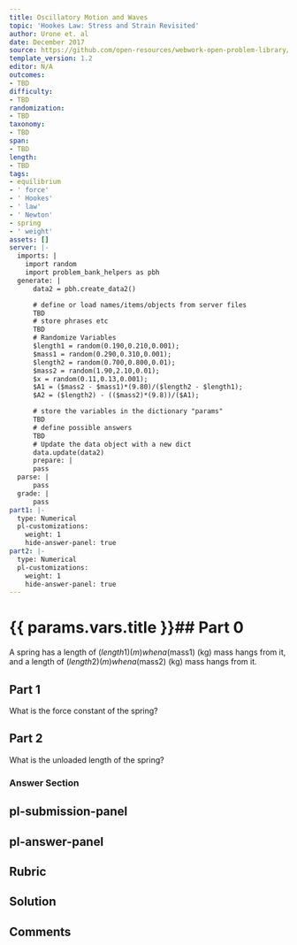 ```yaml
---
title: Oscillatory Motion and Waves
topic: 'Hookes Law: Stress and Strain Revisited'
author: Urone et. al
date: December 2017
source: https://github.com/open-resources/webwork-open-problem-library/tree/master/Contrib/BrockPhysics/College_Physics_Urone/16.Oscillatory_Motion_and_Waves/NU_U17-16-01-006.pg
template_version: 1.2
editor: N/A
outcomes:
- TBD
difficulty:
- TBD
randomization:
- TBD
taxonomy:
- TBD
span:
- TBD
length:
- TBD
tags:
- equilibrium
- ' force'
- ' Hookes'
- ' law'
- ' Newton'
- spring
- ' weight'
assets: []
server: |-
  imports: |
    import random
    import problem_bank_helpers as pbh
  generate: |
      data2 = pbh.create_data2()

      # define or load names/items/objects from server files
      TBD
      # store phrases etc
      TBD
      # Randomize Variables
      $length1 = random(0.190,0.210,0.001);
      $mass1 = random(0.290,0.310,0.001);
      $length2 = random(0.700,0.800,0.01);
      $mass2 = random(1.90,2.10,0.01);
      $x = random(0.11,0.13,0.001);
      $A1 = ($mass2 - $mass1)*(9.80)/($length2 - $length1);
      $A2 = ($length2) - (($mass2)*(9.8))/($A1);

      # store the variables in the dictionary "params"
      TBD
      # define possible answers
      TBD
      # Update the data object with a new dict
      data.update(data2)
      prepare: |
      pass
  parse: |
      pass
  grade: |
      pass
part1: |-
  type: Numerical
  pl-customizations:
    weight: 1
    hide-answer-panel: true
part2: |-
  type: Numerical
  pl-customizations:
    weight: 1
    hide-answer-panel: true
---
```


# {{ params.vars.title }}## Part 0 
A spring has a length of ($length1) (m) when a ($mass1) (kg) mass hangs from it, and a length of ($length2) (m) when a ($mass2) (kg) mass hangs from it. 
## Part 1 
 What is the force constant of the spring? 
## Part 2 
 What is the unloaded length of the spring? 


### Answer Section 


## pl-submission-panel 


## pl-answer-panel 


## Rubric 


## Solution 


## Comments 


